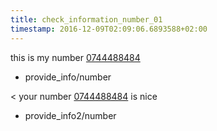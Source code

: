 ```yaml
---
title: check_information_number_01
timestamp: 2016-12-09T02:09:06.6893588+02:00
---
```


this is my number [0744488484](number)
* provide_info/number

< your number [0744488484](number) is nice
* provide_info2/number
